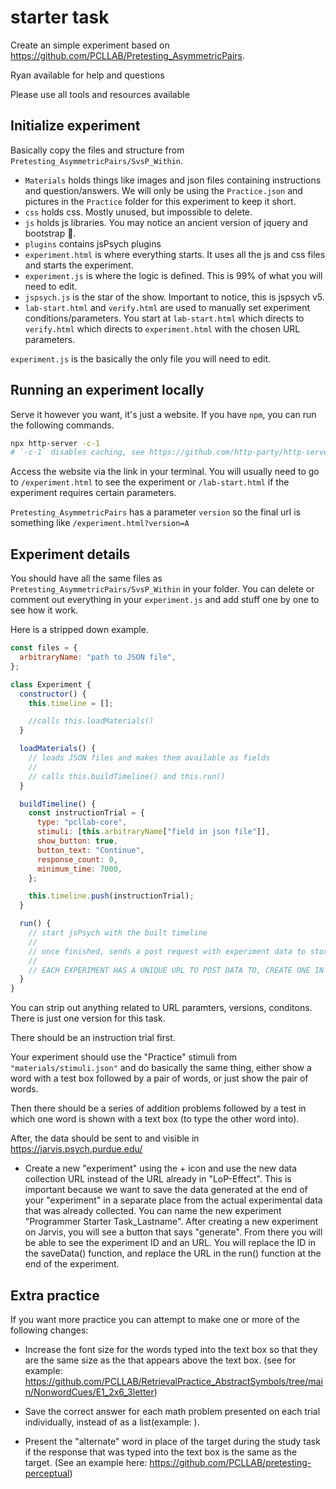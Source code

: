 # starter task

Create an simple experiment based on https://github.com/PCLLAB/Pretesting_AsymmetricPairs.

Ryan available for help and questions

Please use all tools and resources available

## Initialize experiment

Basically copy the files and structure from `Pretesting_AsymmetricPairs/SvsP_Within`.

- `Materials` holds things like images and json files containing instructions and question/answers. We will only be using the `Practice.json` and pictures in the `Practice` folder for this experiment to keep it short.
- `css` holds css. Mostly unused, but impossible to delete.
- `js` holds js libraries. You may notice an ancient version of jquery and bootstrap 🤮.
- `plugins` contains jsPsych plugins
- `experiment.html` is where everything starts. It uses all the js and css files and starts the experiment.
- `experiment.js` is where the logic is defined. This is 99% of what you will need to edit.
- `jspsych.js` is the star of the show. Important to notice, this is jspsych v5.
- `lab-start.html` and `verify.html` are used to manually set experiment conditions/parameters. You start at `lab-start.html` which directs to `verify.html` which directs to `experiment.html` with the chosen URL parameters.

`experiment.js` is the basically the only file you will need to edit.

## Running an experiment locally

Serve it however you want, it's just a website. If you have `npm`, you can run the following commands.

```sh
npx http-server -c-1
# `-c-1` disables caching, see https://github.com/http-party/http-server
```

Access the website via the link in your terminal. You will usually need to go to `/experiment.html` to see the experiment or `/lab-start.html` if the experiment requires certain parameters.

`Pretesting_AsymmetricPairs` has a parameter `version` so the final url is something like `/experiment.html?version=A`

## Experiment details

You should have all the same files as `Pretesting_AsymmetricPairs/SvsP_Within` in your folder. You can delete or comment out everything in your `experiment.js` and add stuff one by one to see how it work.

Here is a stripped down example.

```js
const files = {
  arbitraryName: "path to JSON file",
};

class Experiment {
  constructor() {
    this.timeline = [];

    //calls this.loadMaterials()
  }

  loadMaterials() {
    // loads JSON files and makes them available as fields
    //
    // calls this.buildTimeline() and this.run()
  }

  buildTimeline() {
    const instructionTrial = {
      type: "pcllab-core",
      stimuli: [this.arbitraryName["field in json file"]],
      show_button: true,
      button_text: "Continue",
      response_count: 0,
      minimum_time: 7000,
    };

    this.timeline.push(instructionTrial);
  }

  run() {
    // start jsPsych with the built timeline
    //
    // once finished, sends a post request with experiment data to store in backend
    //
    // EACH EXPERIMENT HAS A UNIQUE URL TO POST DATA TO, CREATE ONE IN JARVIS
  }
}
```

You can strip out anything related to URL paramters, versions, conditons. There is just one version for this task.

There should be an instruction trial first.

Your experiment should use the "Practice" stimuli from `"materials/stimuli.json"` and do basically the same thing, either show a word with a test box followed by a pair of words, or just show the pair of words.

Then there should be a series of addition problems followed by a test in which one word is shown with a text box (to type the other word into).

After, the data should be sent to and visible in https://jarvis.psych.purdue.edu/

- Create a new "experiment" using the + icon and use the new data collection URL instead of the URL already in "LoP-Effect". This is important because we want to save the data generated at the end of your "experiment" in a separate place from the actual experimental data that was already collected. You can name the new experiment "Programmer Starter Task_Lastname". After creating a new experiment on Jarvis, you will see a button that says "generate". From there you will be able to see the experiment ID and an URL. You will replace the ID in the saveData() function, and replace the URL in the run() function at the end of the experiment.

## Extra practice

If you want more practice you can attempt to make one or more of the following changes:

- Increase the font size for the words typed into the text box so that they are the same size as the that appears above the text box. (see for example: https://github.com/PCLLAB/RetrievalPractice_AbstractSymbols/tree/main/NonwordCues/E1_2x6_3letter)

- Save the correct answer for each math problem presented on each trial individually, instead of as a list(example: ).

- Present the "alternate" word in place of the target during the study task if the response that was typed into the text box is the same as the target. (See an example here: https://github.com/PCLLAB/pretesting-perceptual)



